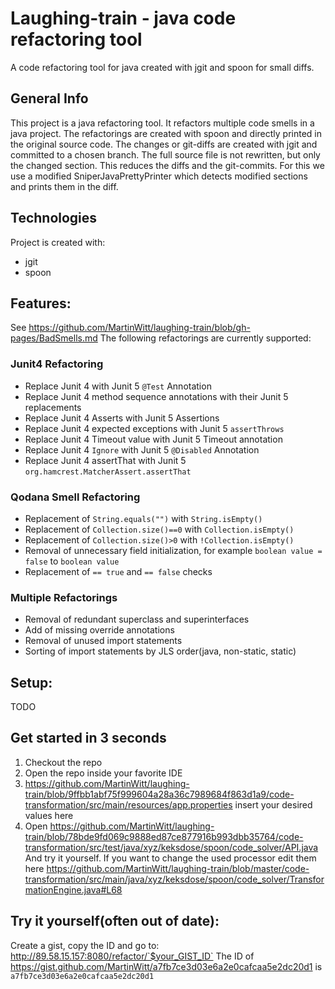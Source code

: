 # Laughing-train - java code refactoring tool

A code refactoring tool for java created with jgit and spoon for small diffs.

## General Info

This project is a java refactoring tool. It refactors multiple code smells in a java project. The refactorings are created with spoon and directly printed in the original source code. The changes or git-diffs are created with jgit and committed to a chosen branch. The full source file is not rewritten, but only the changed section. This reduces the diffs and the git-commits. For this we use a modified SniperJavaPrettyPrinter which detects modified sections and prints them in the diff.

## Technologies

Project is created with:
 - jgit 
 - spoon

## Features:
See https://github.com/MartinWitt/laughing-train/blob/gh-pages/BadSmells.md
The following refactorings are currently supported:

  ### Junit4 Refactoring
  * Replace Junit 4 with Junit 5 `@Test` Annotation
  * Replace Junit 4 method sequence annotations with their Junit 5 replacements
  * Replace Junit 4 Asserts with Junit 5 Assertions
  * Replace Junit 4 expected exceptions with Junit 5 `assertThrows`
  * Replace Junit 4 Timeout value with Junit 5 Timeout annotation
  * Replace Junit 4 `Ignore` with Junit 5 `@Disabled` Annotation
  * Replace Junit 4 assertThat with Junit 5 `org.hamcrest.MatcherAssert.assertThat`
  ### Qodana Smell Refactoring
  * Replacement of `String.equals("")` with `String.isEmpty()`
  * Replacement of `Collection.size()==0` with `Collection.isEmpty()`
  * Replacement of `Collection.size()>0` with `!Collection.isEmpty()`
  * Removal of unnecessary field initialization, for example `boolean value = false` to `boolean value`
  * Replacement of `== true` and `== false` checks
  ### Multiple Refactorings
  * Removal of redundant superclass and superinterfaces
  * Add of missing override annotations
  * Removal of unused import statements
  * Sorting of import statements by JLS order(java, non-static, static)
## Setup:
  TODO
## Get started in 3 seconds
1. Checkout the repo
2. Open the repo inside your favorite IDE
3. https://github.com/MartinWitt/laughing-train/blob/9ffbb1abf75f999604a28a36c7989684f863d1a9/code-transformation/src/main/resources/app.properties insert your desired values here
4. Open https://github.com/MartinWitt/laughing-train/blob/78bde9fd069c9888ed87ce877916b993dbb35764/code-transformation/src/test/java/xyz/keksdose/spoon/code_solver/API.java
And try it yourself. If you want to change the used processor edit them here https://github.com/MartinWitt/laughing-train/blob/master/code-transformation/src/main/java/xyz/keksdose/spoon/code_solver/TransformationEngine.java#L68

## Try it yourself(often out of date):

Create a gist, copy the ID and go to:
http://89.58.15.157:8080/refactor/`$your_GIST_ID`
The ID of https://gist.github.com/MartinWitt/a7fb7ce3d03e6a2e0cafcaa5e2dc20d1 is `a7fb7ce3d03e6a2e0cafcaa5e2dc20d1`
